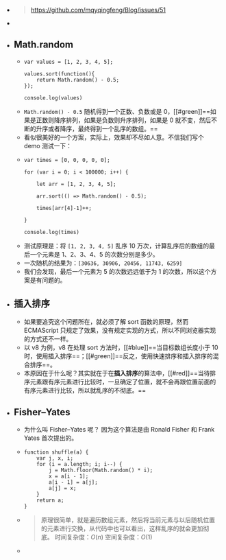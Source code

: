 - > https://github.com/mqyqingfeng/Blog/issues/51
-
- ## Math.random
	- ```
	  var values = [1, 2, 3, 4, 5];
	  
	  values.sort(function(){
	      return Math.random() - 0.5;
	  });
	  
	  console.log(values)
	  ```
	- `Math.random() - 0.5` 随机得到一个正数、负数或是 0，[[#green]]==如果是正数则降序排列，如果是负数则升序排列，如果是 0 就不变，然后不断的升序或者降序，最终得到一个乱序的数组。==
	- 看似很美好的一个方案，实际上，效果却不尽如人意。不信我们写个 demo 测试一下：
	- ```
	  var times = [0, 0, 0, 0, 0];
	  
	  for (var i = 0; i < 100000; i++) {
	      
	      let arr = [1, 2, 3, 4, 5];
	      
	      arr.sort(() => Math.random() - 0.5);
	      
	      times[arr[4]-1]++;
	  
	  }
	  
	  console.log(times)
	  ```
	- 测试原理是：将 `[1, 2, 3, 4, 5]` 乱序 10 万次，计算乱序后的数组的最后一个元素是 1、2、3、4、5 的次数分别是多少。
	- 一次随机的结果为：`[30636, 30906, 20456, 11743, 6259]`
	- 我们会发现，最后一个元素为 5 的次数远远低于为 1 的次数，所以这个方案是有问题的。
- ## 插入排序
	- 如果要追究这个问题所在，就必须了解 sort 函数的原理，然而 ECMAScript 只规定了效果，没有规定实现的方式，所以不同浏览器实现的方式还不一样。
	- 以 v8 为例，v8 在处理 sort 方法时，[[#blue]]==当目标数组长度小于 10 时，使用插入排序==；[[#green]]==反之，使用快速排序和插入排序的混合排序==。
	- 本原因在于什么呢？其实就在于在**插入排序**的算法中，[[#red]]==当待排序元素跟有序元素进行比较时，一旦确定了位置，就不会再跟位置前面的有序元素进行比较，所以就乱序的不彻底。==
- ## Fisher–Yates
	- 为什么叫 Fisher–Yates 呢？ 因为这个算法是由 Ronald Fisher 和 Frank Yates 首次提出的。
	- ```
	  function shuffle(a) {
	      var j, x, i;
	      for (i = a.length; i; i--) {
	          j = Math.floor(Math.random() * i);
	          x = a[i - 1];
	          a[i - 1] = a[j];
	          a[j] = x;
	      }
	      return a;
	  }
	  ```
	- > 原理很简单，就是遍历数组元素，然后将当前元素与以后随机位置的元素进行交换，从代码中也可以看出，这样乱序的就会更加彻底。
	  > 时间复杂度：$O(n)$
	  > 空间复杂度：$O(1)$
	-